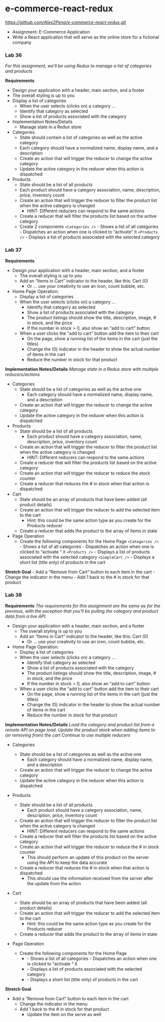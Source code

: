 # e-commerce-react-redux
*https://github.com/Alex2Pena/e-commerce-react-redux.git*
- Assignment: E-Commerce Application
- Write a React application that will serve as the online store for a fictional company


### Lab 36

*For this assignment, we’ll be using Redux to manage a list of categories and products*

**Requirements**
- Design your application with a header, main section, and a footer
- The overall styling is up to you
- Display a list of categories
    - When the user selects (clicks on) a category …
    - Identify that category as selected
    - Show a list of products associated with the category
- Implementation Notes/Details
    - Manage state in a Redux store
- Categories
    - State should contain a list of categories as well as the active category
    - Each category should have a normalized name, display name, and a description
    - Create an action that will trigger the reducer to change the active category
    - Update the active category in the reducer when this action is dispatched
- Products
    - State should be a list of all products
    - Each product should have a category association, name, description, price, inventory count
    - Create an action that will trigger the reducer to filter the product list when the active category is changed
        - HINT: Different reducers can respond to the same actions
    - Create a reducer that will filter the products list based on the active category
    - Create 2 components
        `<Categories />`
            - Shows a list of all categories
            - Dispatches an action when one is clicked to “activate” it
        `<Products />`
            - Displays a list of products associated with the selected category

### Lab 37

**Requirements**
- Design your application with a header, main section, and a footer
    - The overall styling is up to you
    - Add an “Items in Cart” indicator to the header, like this: Cart (0)
        - Or … use your creativity to use an icon, count bubble, etc.
- Home Page Operation:
    - Display a list of categories
    - When the user selects (clicks on) a category …
        - Identify that category as selected
        - Show a list of products associated with the category
        - The product listings should show the title, description, image, # in stock, and the price
        - If the number in stock > 0, also show an “add to cart” button
    - When a user clicks the “add to cart” button add the item to their cart
        - On the page, show a running list of the items in the cart (just the titles)
        - Change the (0) indicator in the header to show the actual number of items in the cart
        - Reduce the number in stock for that product
        
**Implementation Notes/Details**
*Manage state in a Redux store with multiple reducers/actions*

- Categories
    - State should be a list of categories as well as the active one
        - Each category should have a normalized name, display name, and a description
    - Create an action that will trigger the reducer to change the active category
    - Update the active category in the reducer when this action is dispatched
- Products
    - State should be a list of all products
        - Each product should have a category association, name, description, price, inventory count
    - Create an action that will trigger the reducer to filter the product list when the active category is changed
        - HINT: Different reducers can respond to the same actions
    - Create a reducer that will filter the products list based on the active category
    - Create an action that will trigger the reducer to reduce the stock counter
    - Create a reducer that reduces the # in stock when that action is dispatched
- Cart
    - State should be an array of products that have been added (all product details)
    - Create an action that will trigger the reducer to add the selected item to the cart
        - Hint: this could be the same action type as you create for the Products reducer
    - Create a reducer that adds the product to the array of items in state
- Page Operation
    - Create the following components for the Home Page
        `<Categories />`
            - Shows a list of all categories
            - Dispatches an action when one is clicked to “activate “ it
        `<Products />`
            - Displays a list of products associated with the selected category
        `<SimpleCart />`
            - Displays a short list (title only) of products in the cart

**Stretch Goal**
    - Add a “Remove from Cart” button to each item in the cart
        - Change the indicator in the menu
        - Add 1 back to the # in stock for that product


### Lab 38

**Requirements**
*The requirements for this assignment are the same as for the previous, with the exception that you’ll be pulling the category and product data from a live API.*

- Design your application with a header, main section, and a footer
    - The overall styling is up to you
    - Add an “Items in Cart” indicator to the header, like this: Cart (0)
        - Or … use your creativity to use an icon, count bubble, etc.
- Home Page Operation:
    - Display a list of categories
    - When the user selects (clicks on) a category …
        - Identify that category as selected
        - Show a list of products associated with the category
        - The product listings should show the title, description, image, # in stock, and the price
        - If the number in stock > 0, also show an “add to cart” button
    - When a user clicks the “add to cart” button add the item to their cart
        - On the page, show a running list of the items in the cart (just the titles)
        - Change the (0) indicator in the header to show the actual number of items in the cart
        - Reduce the number in stock for that product

**Implementation Notes/Details**
*Load the category and product list from a remote API on page load. Update the product stock when adding items to (or removing from) the cart Continue to use multiple reducers*

- Categories
    - State should be a list of categories as well as the active one
        - Each category should have a normalized name, display name, and a description
    - Create an action that will trigger the reducer to change the active category
    - Update the active category in the reducer when this action is dispatched
- Products
    - State should be a list of all products
        - Each product should have a category association, name, description, price, inventory count
    - Create an action that will trigger the reducer to filter the product list when the active category is changed
        - HINT: Different reducers can respond to the same actions
    - Create a reducer that will filter the products list based on the active category
    - Create an action that will trigger the reducer to reduce the # in stock counter
        - This should perform an update of this product on the server using the API to keep the data accurate
    - Create a reducer that reduces the # in stock when that action is dispatched
        - This should use the information received from the server after the update from the action
- Cart  
    -  State should be an array of products that have been added (all product details)
    - Create an action that will trigger the reducer to add the selected item to the cart
        - Hint: this could be the same action type as you create for the Products reducer
    - Create a reducer that adds the product to the array of items in state
- Page Operation

    - Create the following components for the Home Page
        - <Categories />
            - Shows a list of all categories
            - Dispatches an action when one is clicked to “activate “ it
        - <Products />
            - Displays a list of products associated with the selected category
        - <SimpleCart />
            - Displays a short list (title only) of products in the cart
**Stretch Goal**
- Add a “Remove from Cart” button to each item in the cart
    - Change the indicator in the menu
    - Add 1 back to the # in stock for that product
        - Update the item on the serve as well